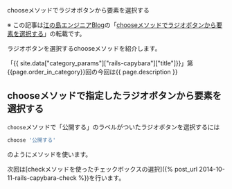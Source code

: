 chooseメソッドでラジオボタンから要素を選択する

※ この記事は[江の島エンジニアBlog](http://blog.enogineer.com/)の「[chooseメソッドでラジオボタンから要素を選択する](http://blog.enogineer.com/2014/10/11/rails-capybara-choose/)」の転載です。

ラジオボタンを選択するchooseメソッドを紹介します。

「{{ site.data["category_params"]["rails-capybara"]["title"]}}」第{{page.order_in_category}}回の今回は{{ page.description }}

## chooseメソッドで指定したラジオボタンから要素を選択する

`choose`メソッドで「公開する」のラベルがついたラジオボタンを選択するには

```ruby
choose '公開する'
```

のようにメソッドを使います。

次回は[checkメソッドを使ったチェックボックスの選択]({% post_url 2014-10-11-rails-capybara-check %})を行います。
